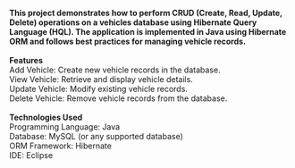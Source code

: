 <b>This project demonstrates how to perform CRUD (Create, Read, Update, Delete) operations on a vehicles database using Hibernate Query Language (HQL). The application is implemented in Java using Hibernate ORM and follows best practices for managing vehicle records.</b>
<br><br>
<b>Features</b> <br>
Add Vehicle: Create new vehicle records in the database. <br>
View Vehicle: Retrieve and display vehicle details. <br>
Update Vehicle: Modify existing vehicle records. <br>
Delete Vehicle: Remove vehicle records from the database.
<br><br>
<b>Technologies Used</b> <br>
Programming Language: Java <br>
Database: MySQL (or any supported database) <br>
ORM Framework: Hibernate <br>
IDE: Eclipse  
